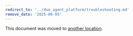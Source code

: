 ```yaml
---
redirect_to: '../duo_agent_platform/troubleshooting.md'
remove_date: '2025-06-05'
---
```


<!-- markdownlint-disable -->

This document was moved to [another location](../duo_agent_platform/troubleshooting.md).

<!-- This redirect file can be deleted after <2025-06-05>. -->
<!-- Redirects that point to other docs in the same project expire in three months. -->
<!-- Redirects that point to docs in a different project or site (link is not relative and starts with `https:`) expire in one year. -->
<!-- Before deletion, see: https://docs.gitlab.com/ee/development/documentation/redirects.html -->
